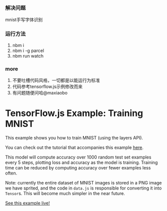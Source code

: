 ### 解决问题
mnist手写字体识别

### 运行方法
1. nbm i 
2. nbm i -g parcel
3. nbm run watch

### more
1. 不要吐槽代码风格，一切都是以能运行为标准
2. 代码参考tensorflow.js示例修改而来
3. 有问题随便问哈@maxiaobo

# TensorFlow.js Example: Training MNIST

This example shows you how to train MNIST (using the layers API).

You can check out the tutorial that accompanies this example [here](https://js.tensorflow.org/tutorials/mnist.html).

This model will compute accuracy over 1000 random test set examples every 5
steps, plotting loss and accuracy as the model is training. Training time can
be reduced by computing accuracy over fewer examples less often.

Note: currently the entire dataset of MNIST images is stored in a PNG image we have
sprited, and the code in `data.js` is responsible for converting it into
`Tensor`s. This will become much simpler in the near future.

[See this example live!](https://storage.googleapis.com/tfjs-examples/mnist/dist/index.html)
